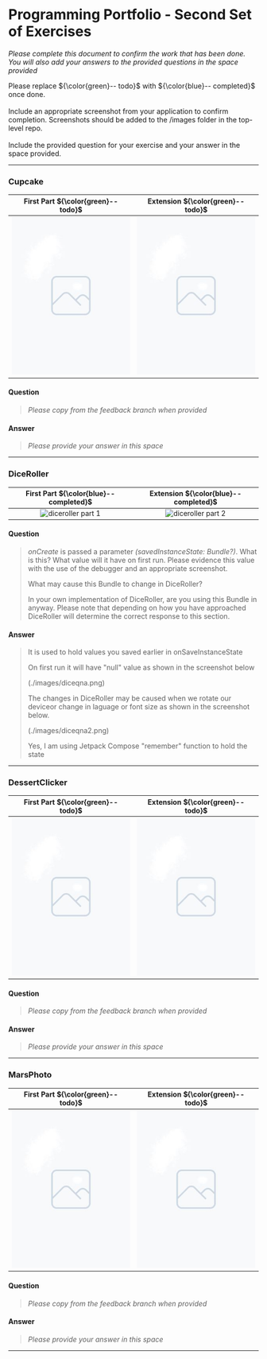 # Programming Portfolio - Second Set of Exercises


*Please complete this document to confirm the work that has been done. You will also add your answers to the provided 
questions in the space provided*

Please replace ${\color{green}-- todo}$ with ${\color{blue}-- completed}$ once done.\
\
Include an appropriate screenshot from your application to confirm completion. Screenshots should be added to 
the /images folder in the top-level repo.\
\
Include the provided question for your exercise and your answer in the space provided.

---

### Cupcake ###

|   **First Part ${\color{green}-- todo}$**   |   **Extension ${\color{green}-- todo}$**    |
|:-------------------------------------------:|:-------------------------------------------:|
| ![cupcake part 1](./images/placeholder.jpg) | ![cupcake part 2](./images/placeholder.jpg) |


#### Question ####
> *Please copy from the feedback branch when provided*
>  
>  
>  


#### Answer ####
> *Please provide your answer in this space*
> 
> 
> 
> 

---
### DiceRoller ###

|    **First Part ${\color{blue}-- completed}$**     |     **Extension ${\color{blue}-- completed}$**     |
|:----------------------------------------------:|:----------------------------------------------:|
| ![diceroller part 1](./images/diceroller.png) | ![diceroller part 2](./images/dicenodouble.png) | ![diceroller part 2](./images/dicedouble.png) |


#### Question ####
> *onCreate* is passed a parameter *(savedInstanceState: Bundle?)*. What is this? 
> What value will it have on first run. Please evidence this value with the use of the debugger and an appropriate screenshot.   
>
> What may cause this Bundle to change in DiceRoller?
>
> In your own implementation of DiceRoller, are you using this Bundle in anyway. 
> Please note that depending on how you have approached DiceRoller will determine the correct response to this section.
>  

#### Answer ####
> It is used to hold values you saved earlier in onSaveInstanceState
> 
> On first run it will have "null" value as shown in the screenshot below
> 
> (./images/diceqna.png)
> 
> The changes in DiceRoller may be caused when we rotate our deviceor change in laguage or font size as shown in the screenshot below.
> 
> (./images/diceqna2.png)
> 
> Yes, I am using Jetpack Compose "remember" function to hold the state
> 
>

---


### DessertClicker ###

|      **First Part ${\color{green}-- todo}$**       |       **Extension ${\color{green}-- todo}$**       |
|:--------------------------------------------------:|:--------------------------------------------------:|
| ![dessertclicker part 1](./images/placeholder.jpg) | ![dessertclicker part 2](./images/placeholder.jpg) |


#### Question ####
> *Please copy from the feedback branch when provided*
>  
>  
>  

#### Answer ####
> *Please provide your answer in this space*
> 
> 
> 
> 

---

### MarsPhoto ###

|    **First Part ${\color{green}-- todo}$**    |    **Extension ${\color{green}-- todo}$**     |
|:---------------------------------------------:|:---------------------------------------------:|
| ![marsphoto part 1](./images/placeholder.jpg) | ![marsphoto part 2](./images/placeholder.jpg) |


#### Question ####
> *Please copy from the feedback branch when provided*
>  
>  
>  

#### Answer ####
> *Please provide your answer in this space*
> 
> 
> 
> 

---

